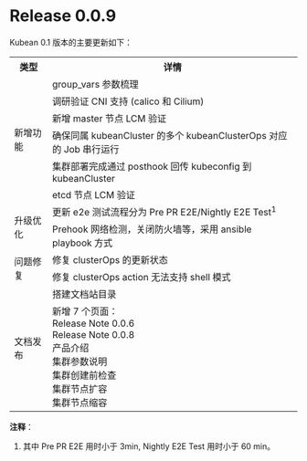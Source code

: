 # Release 0.0.9
Kubean 0.1 版本的主要更新如下：

<table>
    <tbody>
    <tr>
        <th>类型</th>
        <th>详情</th>
    </tr>
    <tr>
        <td rowspan="7" style="vertical-align: middle;text-align: left;">新增功能</td>
            <tr><td>group_vars 参数梳理</td></tr>
            <tr><td>调研验证 CNI 支持 (calico 和 Cilium) </td></tr>
            <tr><td>新增 master 节点 LCM 验证</td></tr>
            <tr><td>确保同属 kubeanCluster 的多个 kubeanClusterOps 对应的 Job 串行运行</td></tr>
            <tr><td>集群部署完成通过 posthook 回传 kubeconfig 到 kubeanCluster</td></tr>
            <tr><td>etcd 节点 LCM 验证</td></tr>
    </tr>
    <tr>
        <td rowspan="3" style="vertical-align: middle;text-align: left;">升级优化</td>
        <tr><td>更新 e2e 测试流程分为 Pre PR E2E/Nightly E2E Test<sup>1</sup></td></tr>
 		<tr><td>Prehook 网络检测，关闭防火墙等，采用 ansible playbook 方式</td></tr>
    </tr>
    <tr>
        <td rowspan="3" style="vertical-align: middle;text-align: left;">问题修复</td>
        <tr><td>修复 clusterOps 的更新状态</td></tr>
        <tr><td>修复 clusterOps action 无法支持 shell 模式</td></tr>
    </tr>
    <tr>
        <td rowspan="3" style="vertical-align: middle;text-align: left;">文档发布</td>
        <tr><td>搭建文档站目录</td></tr>
        <tr><td>新增 7 个页面：<br/>Release Note 0.0.6<br/>Release Note 0.0.8<br/>产品介绍<br/>集群参数说明<br/>集群创建前检查<br/>集群节点扩容<br/>集群节点缩容</td></tr>
     </tr>
    </tbody>
</table>



**注释**：

1. 其中 Pre PR E2E 用时小于 3min, Nightly E2E Test 用时小于 60 min。
